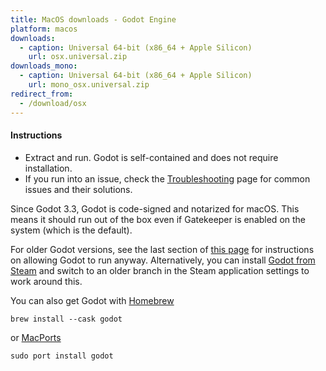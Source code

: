 ```yaml
---
title: MacOS downloads - Godot Engine
platform: macos
downloads:
  - caption: Universal 64-bit (x86_64 + Apple Silicon)
    url: osx.universal.zip
downloads_mono:
  - caption: Universal 64-bit (x86_64 + Apple Silicon)
    url: mono_osx.universal.zip
redirect_from:
  - /download/osx
---
```


#### Instructions

- Extract and run. Godot is self-contained and does not require installation.
- If you run into an issue, check the [Troubleshooting](https://docs.godotengine.org/en/stable/about/troubleshooting.html) page for common issues and their solutions.


Since Godot 3.3, Godot is code-signed and notarized for macOS. This means it should run out of the box even if Gatekeeper is enabled on the system (which is the default).

For older Godot versions, see the last section of [this page](https://support.apple.com/en-us/HT202491) for instructions on allowing Godot to run anyway. Alternatively, you can install [Godot from Steam](https://store.steampowered.com/app/404790) and switch to an older branch in the Steam application settings to work around this.


You can also get Godot with [Homebrew](https://brew.sh/)

<pre><code class="hljs lua">brew install <span class="hljs-comment">--cask godot</span></code></pre>

or [MacPorts](https://www.macports.org)

<pre><code class="hljs nginx"><span class="hljs-attribute">sudo</span> port install godot</code></pre>
